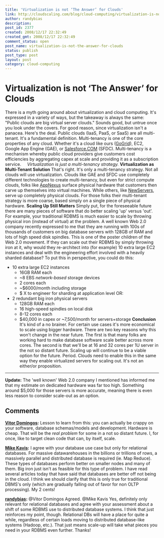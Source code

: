 ```yaml
---
title: 'Virtualization is not ‘The Answer’ for Clouds'
link: http://cloudscaling.com/blog/cloud-computing/virtualization-is-not-the-answer-for-clouds/
author: randybias
description: 
post_id: 2377
created: 2008/12/17 22:32:49
created_gmt: 2008/12/17 22:32:49
comment_status: open
post_name: virtualization-is-not-the-answer-for-clouds
status: publish
post_type: post
layout: post
category: cloud-computing
---
```


# Virtualization is not ‘The Answer’ for Clouds

There is a myth going around about virtualization and cloud computing. It's expressed in a variety of ways, but the takeaway is always the same: "Public clouds are big virtual server clouds." Sounds good, but untrue once you look under the covers. For good reason, since virtualization isn't a panacea. Here's the deal. Public clouds (IaaS, PaaS, or SaaS) are all multi-tenant. It's a fundamental definition. Multi-tenancy is one of the core properties of any cloud. Whether it's a cloud like ours ([GoGrid](http://www.gogrid.com)), EC2, Google App Engine (GAE), or [Salesforce.COM](http://www.force.com) (SFDC). Multi-tenancy is a mechanism whereby public cloud providers give customers cost efficiencies by aggregating capex at scale and providing it as a subscription service.     _Virtualization is just a multi-tenancy strategy._ **Virtualization as Multi-Tenant Solution** That's right. It's only a multi-tenancy strategy. Not all clouds will use virtualization. Clouds like GAE and SFDC use completely different technologies to create multi-tenancy, but even for strict compute clouds, folks like [AppNexus](http://www.appnexus.net/) surface physical hardware that customers then carve up themselves into virtual machines. While others, like [NewServers](http://www.newservers.com/), serve up completely physical clouds. For those folks their multi-tenant strategy is more coarse, based simply on a single piece of physical hardware. **Scaling Up Still Matters** Simply put, for the foreseeable future there are many pieces of software that do better scaling 'up' versus 'out'. For example, your traditional RDBMS is much easier to scale by throwing physical iron (instead of virtual) at the problem. A well known Web 2.0 company recently expressed to me that they are running with 100s of thousands of customers on big database servers with 128GB of RAM and lots of high speed disk spindles. This is one of the poster children of the Web 2.0 movement. If they can scale out their RDBMS by simply throwing iron at it, why would they re-architect into (for example) 10 extra large EC2 instances and deal with the engineering effort involved with a heavily sharded database? To put this in perspective, you could do this:

  * 10 extra large EC2 instances
    * 16GB RAM each
    * ~8 EBS _network-based_ storage devices
    * 2 cores each
    * ~$6000/month including storage
    * $ X to engineer for sharding at application level
OR:
  * 2 redundant big iron physical servers
    * 128GB RAM each
    * 16 high-speed spindles on local disk
    * 8-12 cores each
    * $40,000 in capex or ~7,500/month for servers+storage
**Conclusion** It's kind of a no brainer. For certain use cases it's more economical to scale using bigger hardware. There are two key reasons why this won't change in the near future. The first is that many folks are working hard to make database software scale better across more cores. The second is that we'll be at 16 and 32 cores per 1U server in the not so distant future. Scaling up will continue to be a viable option for the future. Period. Clouds need to enable this in the same way they enable virtualized servers for scaling out. It's not an either/or proposition. 

* * *

**Update:** The 'well known' Web 2.0 company I mentioned has informed me that my estimate on dedicated hardware was far too high. Something around $5,000 for those servers is more accurate, meaning there is even less reason to consider scale-out as an option.

## Comments

**[Vitor Domingos](#48 "2008-12-17 23:50:07"):** Lesson to learn from this: you can actually be crappy on your software, database schemas/models and development. Hardware is cheap. That will be the *real problem* for some in a not so distant future. I, for once, like to target clean code that can, by itself, scale.

**[Mike Kavis](#49 "2008-12-18 04:26:46"):** I agree with your database use case but only for relational databases. For massive datawarehouses in the billions or trillions of rows, a massively parallel and distributed database is required (ie. Map Reduce). These types of databases perform better on smaller nodes and many of them. Big iron just isn't as feasible for this type of problem. I have read several articles today that have said that databases are better off not being in the cloud. I think we should clarify that this is only true for traditional DBMS's only (which are gradually falling out of favor for non OLTP processing). My 2 cents!

**[randybias](#50 "2008-12-18 07:03:23"):** @Vitor Domingos Agreed. @Mike Kavis Yes, definitely only relevant for relational databases and agree with your assessment about a shift of some RDBMS use to distributed database systems. I think that just reinforces my point, though. Relational DBs will have a place for quite a while, regardless of certain loads moving to distributed database-like systems (Hadoop, etc.). That just means scale-up will take what pieces you need in your RDBMS even further. Thanks!

